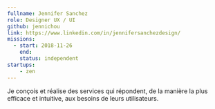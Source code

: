 ```yaml
---
fullname: Jennifer Sanchez
role: Designer UX / UI
github: jennichou
link: https://www.linkedin.com/in/jennifersanchezdesign/
missions:
  - start: 2018-11-26
    end:
    status: independent
startups:
    - zen
---
```


Je conçois et réalise des services qui répondent, de la manière la plus efficace et intuitive, aux besoins de leurs utilisateurs.
